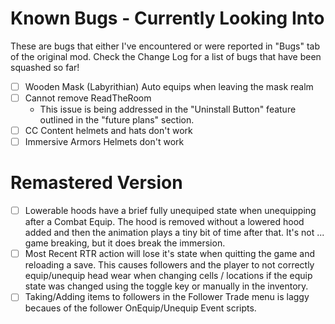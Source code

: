 # Known Bugs - Currently Looking Into

These are bugs that either I've encountered or were reported in "Bugs" tab of the original mod.
Check the Change Log for a list of bugs that have been squashed so far!

- [ ] Wooden Mask (Labyrithian) Auto equips when leaving the mask realm
- [ ] Cannot remove ReadTheRoom
  - This issue is being addressed in the "Uninstall Button" feature outlined in the "future plans" section.
- [ ] CC Content helmets and hats don't work
- [ ] Immersive Armors Helmets don't work

# Remastered Version

- [ ] Lowerable hoods have a brief fully unequiped state when unequipping after a Combat Equip. The hood is removed without a lowered hood added and then the animation plays a tiny bit of time after that. It's not ... game breaking, but it does break the immersion.
- [ ] Most Recent RTR action will lose it's state when quitting the game and reloading a save. This causes followers and the player to not correctly equip/unequip head wear when changing cells / locations if the equip state was changed using the toggle key or manually in the inventory.
- [ ] Taking/Adding items to followers in the Follower Trade menu is laggy becaues of the follower OnEquip/Unequip Event scripts. 
